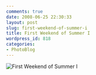```yaml
---
comments: true
date: 2008-06-25 22:30:33
layout: post
slug: first-weekend-of-summer-i
title: First Weekend of Summer I
wordpress_id: 818
categories:
- PhotoBlog
---
```


![First Weekend of Summer I](http://ryanfitzer.com/main/wp-content/uploads/2008/06/summer-1.jpg)
